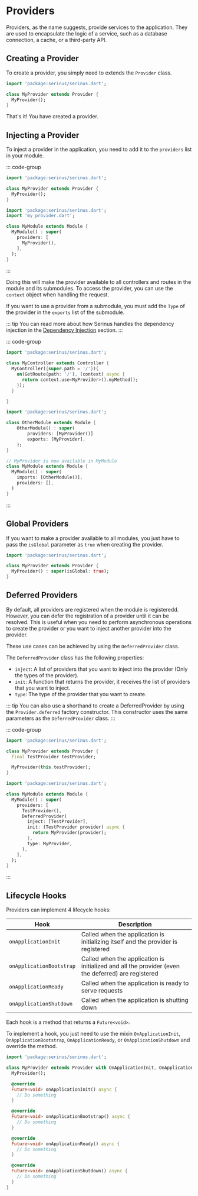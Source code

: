 # Providers

Providers, as the name suggests, provide services to the application. They are used to encapsulate the logic of a service, such as a database connection, a cache, or a third-party API.

## Creating a Provider

To create a provider, you simply need to extends the `Provider` class.

```dart
import 'package:serinus/serinus.dart';

class MyProvider extends Provider {
  MyProvider();
}
```

That's it! You have created a provider.

## Injecting a Provider

To inject a provider in the application, you need to add it to the `providers` list in your module.

::: code-group

```dart [my_provider.dart]
import 'package:serinus/serinus.dart';

class MyProvider extends Provider {
  MyProvider();
}
```

```dart [my_module.dart]
import 'package:serinus/serinus.dart';
import 'my_provider.dart';

class MyModule extends Module {
  MyModule() : super(
    providers: [
      MyProvider(),
    ],
  );
}
```

:::

Doing this will make the provider available to all controllers and routes in the module and its submodules.
To access the provider, you can use the `context` object when handling the request.

If you want to use a provider from a submodule, you must add the `Type` of the provider in the `exports` list of the submodule.

::: tip
You can read more about how Serinus handles the dependency injection in the [Dependency Injection](/next/foundations/dependency_injection.html) section.
:::

::: code-group

```dart [Simple Usage]
import 'package:serinus/serinus.dart';

class MyController extends Controller {
  MyController({super.path = '/'}){
    on(GetRoute(path: '/'), (context) async {
      return context.use<MyProvider>().myMethod();
    });
  }

}
```

```dart [Exports Module]
import 'package:serinus/serinus.dart';

class OtherModule extends Module {
    OtherModule() : super(
        providers: [MyProvider()]
        exports: [MyProvider],
    );
}

// MyProvider is now available in MyModule
class MyModule extends Module {
  MyModule() : super(
    imports: [OtherModule()],
    providers: [],
  )
}
```

:::

## Global Providers

If you want to make a provider available to all modules, you just have to pass the `isGlobal` parameter as `true` when creating the provider.

```dart
import 'package:serinus/serinus.dart';

class MyProvider extends Provider {
  MyProvider() : super(isGlobal: true);
}
```

## Deferred Providers

By default, all providers are registered when the module is registeredd. However, you can defer the registration of a provider until it can be resolved. This is useful when you need to perform asynchronous operations to create the provider or you want to inject another provider into the provider.

These use cases can be achieved by using the `DeferredProvider` class.

The `DeferredProvider` class has the following properties:

- `inject`: A list of providers that you want to inject into the provider (Only the types of the provider).
- `init`: A function that returns the provider, it receives the list of providers that you want to inject.
- `type`: The type of the provider that you want to create.

::: tip
You can also use a shorthand to create a DeferredProvider by using the `Provider.deferred` factory constructor.
This constructor uses the same parameters as the `DeferredProvider` class.
:::

::: code-group

```dart [Deferred Provider]
import 'package:serinus/serinus.dart';

class MyProvider extends Provider {
  final TestProvider testProvider;

  MyProvider(this.testProvider);
}
```

```dart [Module]
import 'package:serinus/serinus.dart';

class MyModule extends Module {
  MyModule() : super(
    providers: [
      TestProvider(),
      DeferredProvider(
        inject: [TestProvider],
        init: (TestProvider provider) async {
          return MyProvider(provider);
        },
        type: MyProvider,
      ),
    ],
  );
}
```

:::

## Lifecycle Hooks

Providers can implement 4 lifecycle hooks:

| Hook                | Description                                                                 |
|---------------------|-----------------------------------------------------------------------------|
| `onApplicationInit` | Called when the application is initializing itself and the provider is registered   |
| `onApplicationBootstrap`      | Called when the application is initialized and all the provider (even the deferred) are registered |
| `onApplicationReady`      | Called when the application is ready to serve requests |
| `onApplicationShutdown`      | Called when the application is shutting down |

Each hook is a method that returns a `Future<void>`.

To implement a hook, you just need to use the mixin `OnApplicationInit`, `OnApplicationBootstrap`, `OnApplicationReady`, or `OnApplicationShutdown` and override the method.

```dart [Lifecycle Hooks]
import 'package:serinus/serinus.dart';

class MyProvider extends Provider with OnApplicationInit, OnApplicationBootstrap, OnApplicationReady, OnApplicationShutdown {
  MyProvider();

  @override
  Future<void> onApplicationInit() async {
    // Do something
  }

  @override
  Future<void> onApplicationBootstrap() async {
    // Do something
  }

  @override
  Future<void> onApplicationReady() async {
    // Do something
  }

  @override
  Future<void> onApplicationShutdown() async {
    // Do something
  }
}
```
